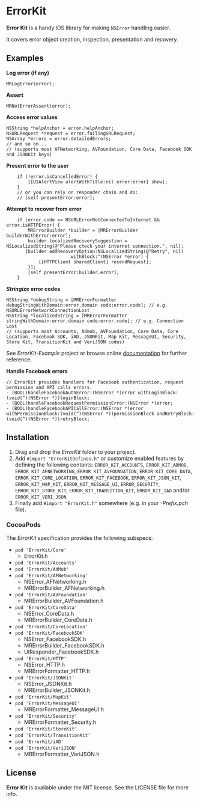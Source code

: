 ErrorKit
========

**Error Kit** is a handy iOS library for making `NSError` handling easier.

It covers error object creation, inspection, presentation and recovery.

Examples
--------

**Log error (if any)**

    MRLogError(error);

**Assert**

    MRNotErrorAssert(error);
    
**Access error values**

	NSString *helpAnchor = error.helpAnchor;
    NSURLRequest *request = error.failingURLRequest;
    NSArray *errors = error.detailedErrors;
    // and so on...
    // (supports most AFNetworking, AVFoundation, Core Data, Facebook SDK and JSONKit keys)

**Present error to the user**

        if (!error.isCancelledError) {
	        [[UIAlertView alertWithTitle:nil error:error] show];
	    }
        // or you can rely on responder chain and do:
        // [self presentError:error];

**Attempt to recover from error**

        if (error.code == NSURLErrorNotConnectedToInternet && error.isHTTPError) {
	        MRErrorBuilder *builder = [MRErrorBuilder builderWithError:error];
	        builder.localizedRecoverySuggestion = NSLocalizedString(@"Please check your internet connection.", nil);
	       [builder addRecoveryOption:NSLocalizedString(@"Retry", nil)
	                        withBlock:^(NSError *error) {
                [[HTTPClient sharedClient] resendRequest];
            }];
	        [self presentError:builder.error];
	    }

***Stringize* error codes**

    NSString *debugString = [MRErrorFormatter debugStringWithDomain:error.domain code:error.code]; // e.g. NSURLErrorNetworkConnectionLost
    NSString *localizedString = [MRErrorFormatter stringWithDomain:error.domain code:error.code]; // e.g. Connection Lost
    // (supports most Accounts, Admob, AVFoundation, Core Data, Core Location, Facebook SDK, iAD, JSONKit, Map Kit, MessageUI, Security, Store Kit, TransitionKit and VeriJSON codes)

See *ErrorKit-Example* project or browse online [documentation](http://hectr.github.com/ErrorKit/) for further reference.

**Handle Facebook errors**

    // ErrorKit provides handlers for Facebook authentication, request permission and API calls errors.
    - (BOOL)handleFacebookAuthError:(NSError *)error withLoginBlock:(void(^)(NSError *))loginBlock;
    - (BOOL)handleFacebookRequestPermissionError:(NSError *)error;
    - (BOOL)handleFacebookAPICallError:(NSError *)error withPermissionBlock:(void(^)(NSError *))permissionBlock andRetryBlock:(void(^)(NSError *))retryBlock;
    
Installation
------------

1. Drag and drop the *ErrorKit* folder to your project.
2. Add `#import "ErrorKitDefines.h"` or customize enabled features by defining the following contants:
`ERROR_KIT_ACCOUNTS`, `ERROR_KIT_ADMOB`, `ERROR_KIT_AFNETWORKING`, `ERROR_KIT_AVFOUNDATION`, `ERROR_KIT_CORE_DATA`, `ERROR_KIT_CORE_LOCATION`, `ERROR_KIT_FACEBOOK`, `ERROR_KIT_JSON_KIT`, `ERROR_KIT_MAP_KIT`, `ERROR_KIT_MESSAGE_UI`, `ERROR_SECURITY`, `ERROR_KIT_STORE_KIT`, `ERROR_KIT_TRANSITION_KIT`, `ERROR_KIT_IAD` and/or `ERROR_KIT_VERI_JSON`.
3. Finally add `#import "ErrorKit.h"` somewhere (e.g. in your *-Prefix.pch* file).

### CocoaPods

The *ErrorKit* specification provides the following subspecs:

* `pod 'ErrorKit/Core'`
  * ErrorKit.h
* `pod 'ErrorKit/Accounts'`
* `pod 'ErrorKit/AdMob'`
* `pod 'ErrorKit/AFNetworking'` 
  * NSError_AFNetworking.h
  * MRErrorBuilder_AFNetworking.h
* `pod 'ErrorKit/AVFoundation'`
  * MRErrorBuilder_AVFoundation.h
* `pod 'ErrorKit/CoreData'`
  * NSError_CoreData.h
  * MRErrorBuilder_CoreData.h
* `pod 'ErrorKit/CoreLocation'`
* `pod 'ErrorKit/FacebookSDK'`
  * NSError_FacebookSDK.h
  * MRErrorBuilder_FacebookSDK.h
  * UIResponder_FacebookSDK.h
* `pod 'ErrorKit/HTTP'`
  * NSError_HTTP.h
  * MRErrorFormatter_HTTP.h  
* `pod 'ErrorKit/JSONKit'`
  * NSError_JSONKit.h
  * MRErrorBuilder_JSONKit.h
* `pod 'ErrorKit/MapKit'`
* `pod 'ErrorKit/MessageUI'`
  * MRErrorFormatter_MessageUI.h
* `pod 'ErrorKit/Security'`
  * MRErrorFormatter_Security.h
* `pod 'ErrorKit/StoreKit'`
* `pod 'ErrorKit/TransitionKit'`
* `pod 'ErrorKit/iAD'`
* `pod 'ErrorKit/VeriJSON'`
  * MRErrorFormatter_VeriJSON.h

License
-------

**Error Kit** is available under the MIT license. See the LICENSE file for more info.
